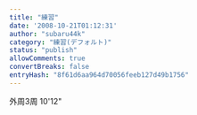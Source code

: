```yaml
---
title: "練習"
date: '2008-10-21T01:12:31'
author: "subaru44k"
category: "練習(デフォルト)"
status: "publish"
allowComments: true
convertBreaks: false
entryHash: "8f61d6aa964d70056feeb127d49b1756"
---
```

外周3周
10'12"
